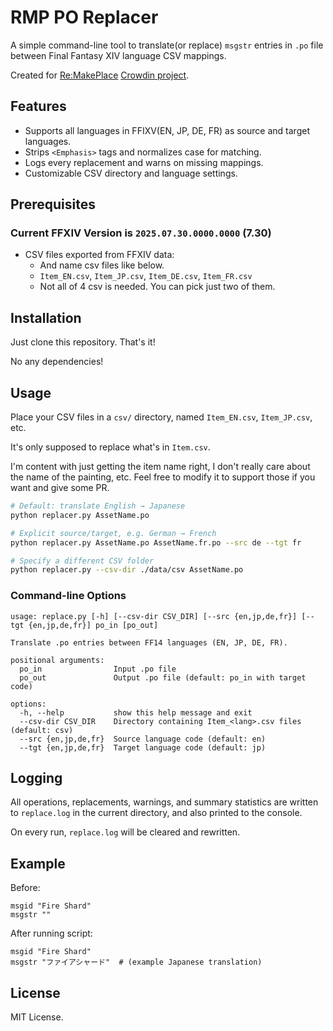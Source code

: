 # RMP PO Replacer

A simple command-line tool to translate(or replace) `msgstr` entries in `.po` file between Final Fantasy XIV language CSV mappings.

Created for [Re:MakePlace](https://github.com/RemakePlace/app) [Crowdin project](https://crowdin.com/project/re-makeplace).

## Features

-   Supports all languages in FFIXV(EN, JP, DE, FR) as source and target languages.
-   Strips `<Emphasis>` tags and normalizes case for matching.
-   Logs every replacement and warns on missing mappings.
-   Customizable CSV directory and language settings.

## Prerequisites

### Current FFXIV Version is `2025.07.30.0000.0000` (7.30)

-   CSV files exported from FFXIV data:
    -   And name csv files like below.
    -   `Item_EN.csv`, `Item_JP.csv`, `Item_DE.csv`, `Item_FR.csv`
    -   Not all of 4 csv is needed. You can pick just two of them.

## Installation

Just clone this repository. That's it!

No any dependencies!

## Usage

Place your CSV files in a `csv/` directory, named `Item_EN.csv`, `Item_JP.csv`, etc.

It's only supposed to replace what's in `Item.csv`.

I'm content with just getting the item name right, I don't really care about the name of the painting, etc.
Feel free to modify it to support those if you want and give some PR.

```bash
# Default: translate English → Japanese
python replacer.py AssetName.po

# Explicit source/target, e.g. German → French
python replacer.py AssetName.po AssetName.fr.po --src de --tgt fr

# Specify a different CSV folder
python replacer.py --csv-dir ./data/csv AssetName.po
```

### Command-line Options

```
usage: replace.py [-h] [--csv-dir CSV_DIR] [--src {en,jp,de,fr}] [--tgt {en,jp,de,fr}] po_in [po_out]

Translate .po entries between FF14 languages (EN, JP, DE, FR).

positional arguments:
  po_in                Input .po file
  po_out               Output .po file (default: po_in with target code)

options:
  -h, --help           show this help message and exit
  --csv-dir CSV_DIR    Directory containing Item_<lang>.csv files (default: csv)
  --src {en,jp,de,fr}  Source language code (default: en)
  --tgt {en,jp,de,fr}  Target language code (default: jp)
```

## Logging

All operations, replacements, warnings, and summary statistics are written to `replace.log` in the current directory, and also printed to the console.

On every run, `replace.log` will be cleared and rewritten.

## Example

Before:

```po
msgid "Fire Shard"
msgstr ""
```

After running script:

```po
msgid "Fire Shard"
msgstr "ファイアシャード"  # (example Japanese translation)
```

## License

MIT License.
